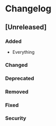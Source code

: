 # Changelog

## [Unreleased]
### Added
 - Everything
### Changed

### Deprecated

### Removed

### Fixed

### Security